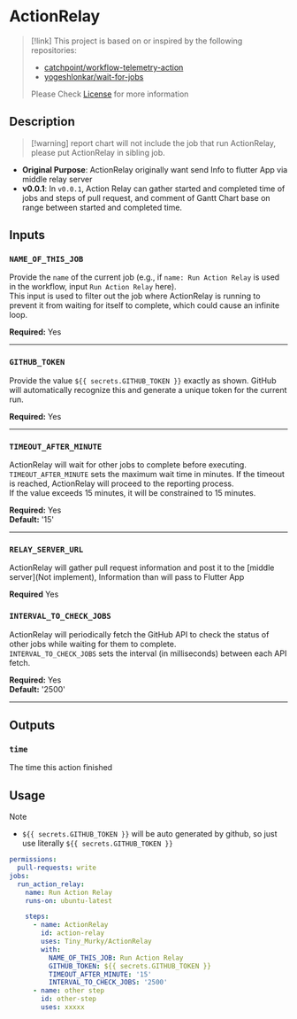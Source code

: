 # ActionRelay

> [!link] This project is based on or inspired by the following repositories:
>
> - [catchpoint/workflow-telemetry-action](https://github.com/catchpoint/workflow-telemetry-action/tree/master)
> - [yogeshlonkar/wait-for-jobs](https://github.com/yogeshlonkar/wait-for-jobs/tree/main)
>
> Please Check [License](./LICENSE) for more information

## Description

> [!warning] report chart will not include the job that run ActionRelay, please
> put ActionRelay in sibling job.

- **Original Purpose**: ActionRelay originally want send Info to flutter App via
  middle relay server
- **v0.0.1**: In `v0.0.1`, Action Relay can gather started and completed time of
  jobs and steps of pull request, and comment of Gantt Chart base on range
  between started and completed time.

## Inputs

### `NAME_OF_THIS_JOB`

Provide the `name` of the current job (e.g., if `name: Run Action Relay` is used
in the workflow, input `Run Action Relay` here).  
This input is used to filter out the job where ActionRelay is running to prevent
it from waiting for itself to complete, which could cause an infinite loop.

**Required:** Yes

---

### `GITHUB_TOKEN`

Provide the value `${{ secrets.GITHUB_TOKEN }}` exactly as shown. GitHub will
automatically recognize this and generate a unique token for the current run.

**Required:** Yes

---

### `TIMEOUT_AFTER_MINUTE`

ActionRelay will wait for other jobs to complete before executing.  
`TIMEOUT_AFTER_MINUTE` sets the maximum wait time in minutes. If the timeout is
reached, ActionRelay will proceed to the reporting process.  
If the value exceeds 15 minutes, it will be constrained to 15 minutes.

**Required:** Yes  
**Default:** '15'

---

### `RELAY_SERVER_URL`

ActionRelay will gather pull request information and post it to the [middle
server](Not implement), Information than will pass to Flutter App

**Required** Yes

### `INTERVAL_TO_CHECK_JOBS`

ActionRelay will periodically fetch the GitHub API to check the status of other
jobs while waiting for them to complete.  
`INTERVAL_TO_CHECK_JOBS` sets the interval (in milliseconds) between each API
fetch.

**Required:** Yes  
**Default:** '2500'

---

## Outputs

### `time`

The time this action finished

## Usage

> [!note]
>
> - `${{ secrets.GITHUB_TOKEN }}` will be auto generated by github, so just use
>   literally `${{ secrets.GITHUB_TOKEN }}`

```yaml
permissions:
  pull-requests: write
jobs:
  run_action_relay:
    name: Run Action Relay
    runs-on: ubuntu-latest

    steps:
      - name: ActionRelay
        id: action-relay
        uses: Tiny_Murky/ActionRelay
        with:
          NAME_OF_THIS_JOB: Run Action Relay
          GITHUB_TOKEN: ${{ secrets.GITHUB_TOKEN }}
          TIMEOUT_AFTER_MINUTE: '15'
          INTERVAL_TO_CHECK_JOBS: '2500'
      - name: other step
        id: other-step
        uses: xxxxx
```
